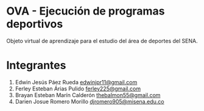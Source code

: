 # OVA - Ejecución de programas deportivos
Objeto virtual de aprendizaje para el estudio del área de deportes del SENA.

# Integrantes
1. Edwin Jesús Páez Rueda <edwinjpr11@gmail.com>
2. Ferley Esteban Árias Pulido <ferley225@gmail.com>
3. Brayan Esteban Marín Calderón <thebalmon55@gmail.com>
4. Darien Josue Romero Morillo <djromero905@misena.edu.co>